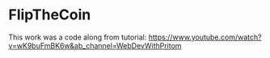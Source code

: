 # FlipTheCoin

This work was a code along from tutorial:
https://www.youtube.com/watch?v=wK9buFmBK6w&ab_channel=WebDevWithPritom
